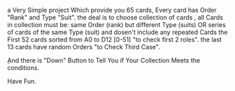 a Very Simple project Which provide you 65 cards, Every card has Order "Rank" and Type "Suit".
the deal is to choose collection of cards , all Cards in collection must be:
  same Order (rank) but different Type (suits) 
                    OR
  series of cards of the same Type (suit) 
                    and 
  dosen't include any repeated Cards
the First 52 cards sorted from A0 to D12 [0-51] "to check first 2 roles".
the last 13 cards have random Orders  "to Check Third Case".

ِAnd there is "Down" Button to Tell You if Your Collection Meets the conditions.

Have Fun.
